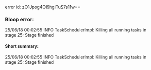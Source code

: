 error id: zO1Jpog4OI9hgITuS7s11w==
### Bloop error:

25/06/18 00:02:55 INFO TaskSchedulerImpl: Killing all running tasks in stage 25: Stage finished
#### Short summary: 

25/06/18 00:02:55 INFO TaskSchedulerImpl: Killing all running tasks in stage 25: Stage finished